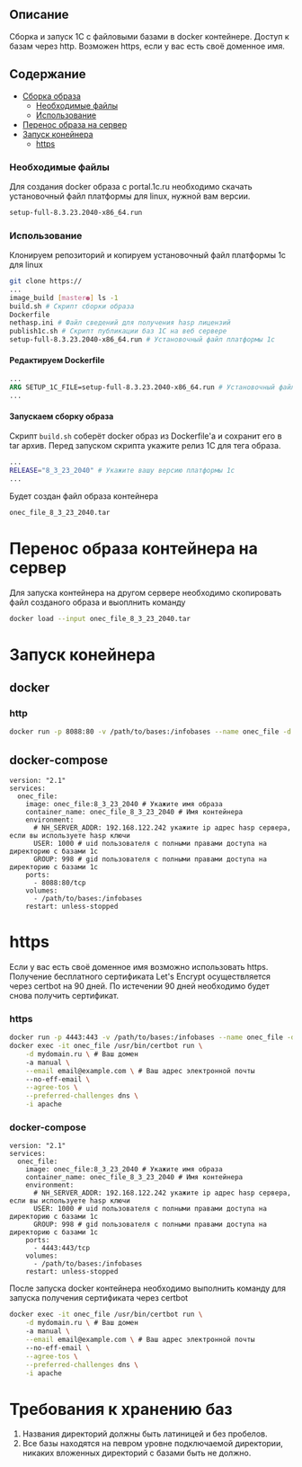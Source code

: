 
## Описание
Сборка и запуск 1С с файловыми базами в docker контейнере. Доступ к базам через http.
Возможен https, если у вас есть своё доменное имя.

## Содержание
- [Сборка образа](#Сборка-образа)
    - [Необходимые файлы](#Необходимые-файлы)
    - [Использование](#Использование)
- [Перенос образа на сервер](#Перенос-образа-на-сервер)
- [Запуск конейнера](#Запуск-конейнера)
    - [https](#https)

### Необходимые файлы
Для создания docker образа с portal.1c.ru необходимо скачать установочный файл платформы для linux, нужной вам версии.

```bash
setup-full-8.3.23.2040-x86_64.run
```
### Использование

Клонируем репозиторий и копируем установочный файл платформы 1с для linux

```bash
git clone https://
...
image_build [master●] ls -1
build.sh # Скрипт сборки образа
Dockerfile
nethasp.ini # Файл сведений для получения hasp лицензий
publish1c.sh # Скрипт публикации баз 1С на веб сервере
setup-full-8.3.23.2040-x86_64.run # Установочный файл платформы 1с
```
#### Редактируем Dockerfile

```dockerfile
...
ARG SETUP_1C_FILE=setup-full-8.3.23.2040-x86_64.run # Установочный файл платфоры 1c для linux
...
```
#### Запускаем сборку образа
Скрипт `build.sh` соберёт docker образ из Dockerfile'а и сохранит его в tar архив.
Перед запуском скрипта укажите релиз 1С для тега образа.

```bash
...
RELEASE="8_3_23_2040" # Укажите вашу версию платформы 1с
...
```
Будет создан файл образа контейнера

```bash
onec_file_8_3_23_2040.tar
```
# Перенос образа контейнера на сервер
Для запуска контейнера на другом сервере необходимо скопировать файл созданого образа и выоплнить команду

```bash
docker load --input onec_file_8_3_23_2040.tar
```

# Запуск конейнера

## docker

### http

```bash
docker run -p 8088:80 -v /path/to/bases:/infobases --name onec_file -d onec_file:8_3_23_2040
```


## docker-compose

```docker-compose
version: "2.1"
services:
  onec_file:
    image: onec_file:8_3_23_2040 # Укажите имя образа
    container_name: onec_file_8_3_23_2040 # Имя контейнера
    environment:
      # NH_SERVER_ADDR: 192.168.122.242 укажите ip адрес hasp сервера, если вы используете hasp ключи
      USER: 1000 # uid пользователя с полными правами доступа на директорию с базами 1с
      GROUP: 998 # gid пользователя с полными правами доступа на директорию с базами 1с
    ports:
      - 8088:80/tcp
    volumes:
      - /path/to/bases:/infobases
    restart: unless-stopped
```
# https
Если у вас есть своё доменное имя возможно использовать https. Получение бесплатного сертификата Let's Encrypt осуществляется через certbot на 90 дней. По истечении 90 дней необходимо будет снова получить сертификат.

### https

```bash
docker run -p 4443:443 -v /path/to/bases:/infobases --name onec_file -d onec_file:8_3_23_2040 && \
docker exec -it onec_file /usr/bin/certbot run \
    -d mydomain.ru \ # Ваш домен
    -a manual \
    --email email@example.com \ # Ваш адрес электронной почты
    --no-eff-email \
    --agree-tos \
    --preferred-challenges dns \
    -i apache
```
### docker-compose

```docker-compose
version: "2.1"
services:
  onec_file:
    image: onec_file:8_3_23_2040 # Укажите имя образа
    container_name: onec_file_8_3_23_2040 # Имя контейнера
    environment:
      # NH_SERVER_ADDR: 192.168.122.242 укажите ip адрес hasp сервера, если вы используете hasp ключи
      USER: 1000 # uid пользователя с полными правами доступа на директорию с базами 1с
      GROUP: 998 # gid пользователя с полными правами доступа на директорию с базами 1с
    ports:
      - 4443:443/tcp
    volumes:
      - /path/to/bases:/infobases
    restart: unless-stopped
```
После запуска docker контейнера необходимо выполнить команду для запуска получения сертификата через certbot

```bash
docker exec -it onec_file /usr/bin/certbot run \
    -d mydomain.ru \ # Ваш домен
    -a manual \
    --email email@example.com \ # Ваш адрес электронной почты
    --no-eff-email \
    --agree-tos \
    --preferred-challenges dns \
    -i apache
```

# Требования к хранению баз

1. Названия директорий должны быть латиницей и без пробелов.
2. Все базы находятся на певром уровне подключаемой директории, никаких вложенных директорий с базами быть не должно.
